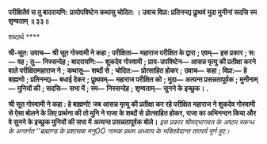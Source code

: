**परीक्षितैवं स तु बादरायणि:** **प्रायोपविष्टेन कथासु चोदित: ।** **उवाच विप्रा: प्रतिनन्द्य पाॢथवं** **मुदा मुनीनां सदसि स्म शृण्वताम् ॥ ३३॥** 

शब्दार्थ **** 

**श्री-सूत: उवाच—** **श्री सूत गोस्वामी ने कहा** **; परीक्षिता—** **महाराज परीक्षित के द्वारा** **; एवम्—** **इस प्रकार** **; स:—** **वह** **; तु—** **निस्सन्देह** **; बादरायणि:—** **शुकदेव गोस्वामी** **; प्राय-उपविष्टेन—** **आसन्न मृत्यु की प्रतीक्षा करने वाले परीक्षितमहाराज ने** **;** **कथासु—** **शब्दों से** **; चोदित:—** **प्रोत्साहित होकर** **; उवाच—** **कहा** **; विप्रा:—** **हे बाह्मणो** **; प्रतिनन्द्य—** **बधाई देकर** **; पाॢथवम्—** **महाराज परीक्षित को** **; मुदा—** **अत्यन्त प्रसन्नतापूर्वक** **; मुनीनाम्—** **मुनियों की** **; सदसि—** **सभा में** **; स्म—** **निस्सन्देह** **; शृण्वताम्—** **सुनने के इच्छुक।** **.** 

**श्री सूत गोस्वामी ने कहा : हे बाह्मणो! जब आसन्न मृत्यु की प्रतीक्षा कर रहे परीक्षित** **महाराज ने शुकदेव गोस्वामी से ऐसा बोलने के लिए प्रार्थना की तो मुनि ने राजा के शब्दों से** **प्रोत्साहित होकर, राजा का अभिनन्दन किया और वे सुनने के इच्छुक मुनियों की सभा में** **अत्यन्त प्रसन्नतापूर्वक बोले।** *इस प्रकार श्रीमद्भागवत के अष्टम स्कन्ध के अन्तर्गत ''ब्रह्माण्ड के प्रशासक मनुÓÓ नामक प्रथम* *अध्याय के भक्तिवेदान्त तात्पर्य पूर्ण हुए।* 